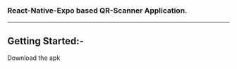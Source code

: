 ### **React-Native-Expo based QR-Scanner Application.**
---
## **Getting Started:-**
   Download the apk
